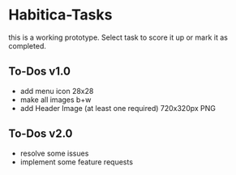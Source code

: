 # Habitica-Tasks

this is a working prototype.
Select task to score it up or mark it as completed.

## To-Dos v1.0
- add menu icon 28x28
- make all images b+w
- add Header Image (at least one required) 720x320px PNG

## To-Dos v2.0
- resolve some issues
- implement some feature requests
